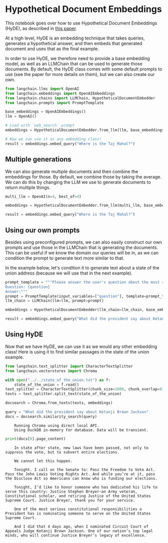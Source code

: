 # Hypothetical Document Embeddings
This notebook goes over how to use Hypothetical Document Embeddings (HyDE), as described in [this paper](https://arxiv.org/abs/2212.10496). 

At a high level, HyDE is an embedding technique that takes queries, generates a hypothetical answer, and then embeds that generated document and uses that as the final example. 

In order to use HyDE, we therefore need to provide a base embedding model, as well as an LLMChain that can be used to generate those documents. By default, the HyDE class comes with some default prompts to use (see the paper for more details on them), but we can also create our own.

<!-- WARNING: THIS FILE WAS AUTOGENERATED! DO NOT EDIT! Instead, edit the notebook w/the location & name as this file. -->


```python
from langchain.llms import OpenAI
from langchain.embeddings import OpenAIEmbeddings
from langchain.chains import LLMChain, HypotheticalDocumentEmbedder
from langchain.prompts import PromptTemplate
```


```python
base_embeddings = OpenAIEmbeddings()
llm = OpenAI()
```




```python
# Load with `web_search` prompt
embeddings = HypotheticalDocumentEmbedder.from_llm(llm, base_embeddings, "web_search")
```


```python
# Now we can use it as any embedding class!
result = embeddings.embed_query("Where is the Taj Mahal?")
```

## Multiple generations
We can also generate multiple documents and then combine the embeddings for those. By default, we combine those by taking the average. We can do this by changing the LLM we use to generate documents to return multiple things.


```python
multi_llm = OpenAI(n=4, best_of=4)
```


```python
embeddings = HypotheticalDocumentEmbedder.from_llm(multi_llm, base_embeddings, "web_search")
```


```python
result = embeddings.embed_query("Where is the Taj Mahal?")
```

## Using our own prompts
Besides using preconfigured prompts, we can also easily construct our own prompts and use those in the LLMChain that is generating the documents. This can be useful if we know the domain our queries will be in, as we can condition the prompt to generate text more similar to that.

In the example below, let's condition it to generate text about a state of the union address (because we will use that in the next example).


```python
prompt_template = """Please answer the user's question about the most recent state of the union address
Question: {question}
Answer:"""
prompt = PromptTemplate(input_variables=["question"], template=prompt_template)
llm_chain = LLMChain(llm=llm, prompt=prompt)
```


```python
embeddings = HypotheticalDocumentEmbedder(llm_chain=llm_chain, base_embeddings=base_embeddings)
```


```python
result = embeddings.embed_query("What did the president say about Ketanji Brown Jackson")
```

## Using HyDE
Now that we have HyDE, we can use it as we would any other embedding class! Here is using it to find similar passages in the state of the union example.


```python
from langchain.text_splitter import CharacterTextSplitter
from langchain.vectorstores import Chroma

with open("../../state_of_the_union.txt") as f:
    state_of_the_union = f.read()
text_splitter = CharacterTextSplitter(chunk_size=1000, chunk_overlap=0)
texts = text_splitter.split_text(state_of_the_union)
```


```python
docsearch = Chroma.from_texts(texts, embeddings)

query = "What did the president say about Ketanji Brown Jackson"
docs = docsearch.similarity_search(query)
```

<CodeOutputBlock lang="python">

```
    Running Chroma using direct local API.
    Using DuckDB in-memory for database. Data will be transient.
```

</CodeOutputBlock>


```python
print(docs[0].page_content)
```

<CodeOutputBlock lang="python">

```
    In state after state, new laws have been passed, not only to suppress the vote, but to subvert entire elections. 
    
    We cannot let this happen. 
    
    Tonight. I call on the Senate to: Pass the Freedom to Vote Act. Pass the John Lewis Voting Rights Act. And while you’re at it, pass the Disclose Act so Americans can know who is funding our elections. 
    
    Tonight, I’d like to honor someone who has dedicated his life to serve this country: Justice Stephen Breyer—an Army veteran, Constitutional scholar, and retiring Justice of the United States Supreme Court. Justice Breyer, thank you for your service. 
    
    One of the most serious constitutional responsibilities a President has is nominating someone to serve on the United States Supreme Court. 
    
    And I did that 4 days ago, when I nominated Circuit Court of Appeals Judge Ketanji Brown Jackson. One of our nation’s top legal minds, who will continue Justice Breyer’s legacy of excellence.
```

</CodeOutputBlock>
